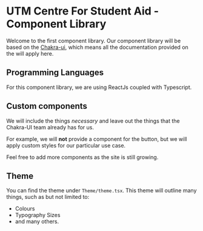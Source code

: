 # UTM Centre For Student Aid - Component Library

Welcome to the first component library. Our component library will be based on the [Chakra-ui](https://chakra-ui.com/), which means all the documentation provided on the will apply here.

## Programming Languages

For this component library, we are using ReactJs coupled with Typescript.

## Custom components

We will include the things _necessary_ and leave out the things that the Chakra-UI team already has for us.

For example, we will **not** provide a component for the button, but we will apply custom styles for our particular use case.

Feel free to add more components as the site is still growing.

## Theme

You can find the theme under `Theme/theme.tsx`. This theme will outline many things, such as but not limited to:

- Colours
- Typography Sizes
- and many others.
